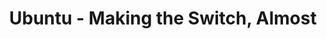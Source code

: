 ---
layout: redirect
title: Ubuntu - Making the Switch, Almost
permalink: /v5/technology/software/open-source/ubuntu-making-the-switch-almost/
redirect: /software/ubuntu-making-the-switch-almost/
---